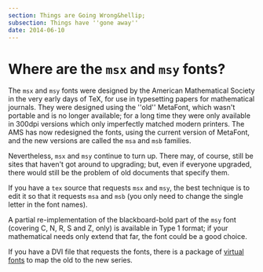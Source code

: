 ```yaml
---
section: Things are Going Wrong&hellip;
subsection: Things have ''gone away''
date: 2014-06-10
---
```


# Where are the `msx` and `msy` fonts?

The `msx` and `msy` fonts were designed by the
American Mathematical Society in the very early days of TeX, for
use in typesetting papers for mathematical journals.  They were
designed using the ''old'' MetaFont, which wasn't portable and is no longer
available; for a long time they were only available in 300dpi versions
which only imperfectly matched modern printers.  The AMS has
now redesigned the fonts, using the current version of MetaFont, and the
new versions are called the `msa` and `msb`
families.

Nevertheless, `msx` and `msy` continue to turn up.
There may, of course, still be sites that haven't got around to
upgrading; but, even if everyone upgraded, there would still be the
problem of old documents that specify them.

If you have a `tex` source that requests `msx` and
`msy`, the best technique is to edit it so that it requests
`msa` and `msb` (you only need to change the single
letter in the font names).

A partial re-implementation of the blackboard-bold part of the
`msy` font (covering C, N, R, S and Z, only) is available in
Type&nbsp;1 format; if your mathematical needs only extend that far, the
font could be a good choice.

If you have a DVI file that requests the fonts, there is a package
of [virtual fonts](FAQ-virtualfonts.md) to map the old to the new series.

